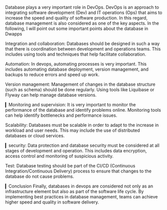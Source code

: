 Database plays a very important role in DevOps.
DevOps is an approach to integrating software development (Dev) and IT operations
(Ops) that aims to increase the speed and quality of software production.
In this regard, database management is also considered as one of the key aspects. 
In the following, I will point out some important points about the database in Dwapps

Integration and collaboration:
Databases should be designed in such a way that there is coordination between development and operations teams.
This includes using tools and techniques that help facilitate collaboration.

Automation:
In devops, automating processes is very important.
This includes automating database deployment, version management, and backups to reduce errors and speed up work.

Version management:
Management of changes in the database structure (such as schema) should be done regularly.
Using tools like Liquibase or Flyway can help manage database versions.

▎Monitoring and supervision:
It is very important to monitor the performance of the database and identify problems online. 
Monitoring tools can help identify bottlenecks and performance issues.

Scalability:
Databases must be scalable in order to adapt to the increase in workload and user needs.
This may include the use of distributed databases or cloud services.

▎security:
Data protection and database security must be considered at all stages of development and operation.
This includes data encryption, access control and monitoring of suspicious activity.

Test:
Database testing should be part of the CI/CD (Continuous Integration/Continuous Delivery)
process to ensure that changes to the database do not cause problems.

▎Conclusion
Finally, databases in devops are considered not only as an infrastructure element but also as part of the software life cycle.
By implementing best practices in database management, teams can achieve higher speed and quality in software delivery.